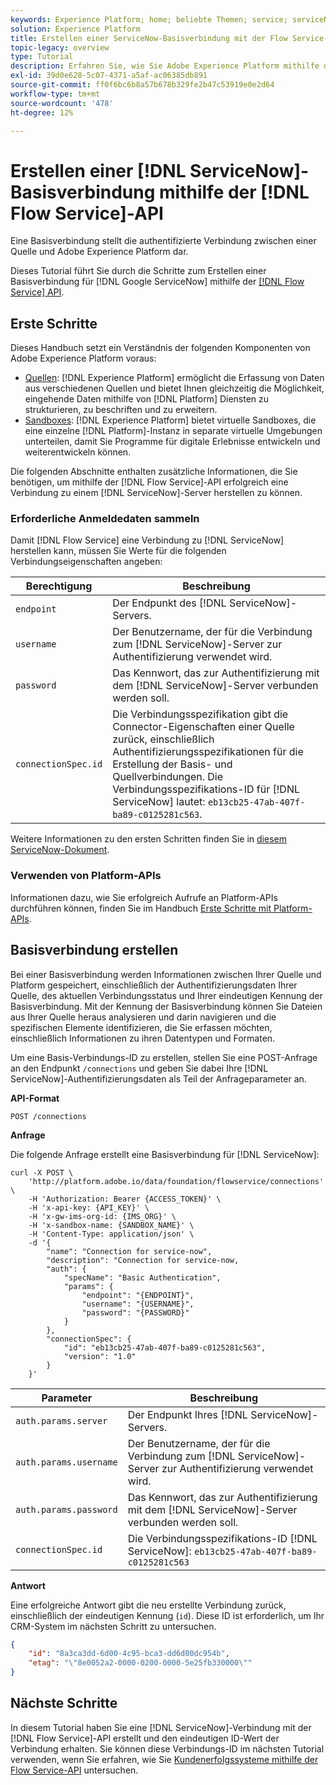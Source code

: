 ```yaml
---
keywords: Experience Platform; home; beliebte Themen; service; serviceNow
solution: Experience Platform
title: Erstellen einer ServiceNow-Basisverbindung mit der Flow Service-API
topic-legacy: overview
type: Tutorial
description: Erfahren Sie, wie Sie Adobe Experience Platform mithilfe der Flow Service-API mit einem ServiceNow-Server verbinden.
exl-id: 39d0e628-5c07-4371-a5af-ac06385db891
source-git-commit: ff0f6bc6b8a57b678b329fe2b47c53919e0e2d64
workflow-type: tm+mt
source-wordcount: '478'
ht-degree: 12%

---
```


# Erstellen einer [!DNL ServiceNow]-Basisverbindung mithilfe der [!DNL Flow Service]-API

Eine Basisverbindung stellt die authentifizierte Verbindung zwischen einer Quelle und Adobe Experience Platform dar.

Dieses Tutorial führt Sie durch die Schritte zum Erstellen einer Basisverbindung für [!DNL Google ServiceNow] mithilfe der [[!DNL Flow Service] API](https://www.adobe.io/apis/experienceplatform/home/api-reference.html#!acpdr/swagger-specs/flow-service.yaml).

## Erste Schritte

Dieses Handbuch setzt ein Verständnis der folgenden Komponenten von Adobe Experience Platform voraus:

* [Quellen](../../../../home.md):  [!DNL Experience Platform] ermöglicht die Erfassung von Daten aus verschiedenen Quellen und bietet Ihnen gleichzeitig die Möglichkeit, eingehende Daten mithilfe von  [!DNL Platform] Diensten zu strukturieren, zu beschriften und zu erweitern.
* [Sandboxes](../../../../../sandboxes/home.md): [!DNL Experience Platform] bietet virtuelle Sandboxes, die eine einzelne [!DNL Platform]-Instanz in separate virtuelle Umgebungen unterteilen, damit Sie Programme für digitale Erlebnisse entwickeln und weiterentwickeln können.

Die folgenden Abschnitte enthalten zusätzliche Informationen, die Sie benötigen, um mithilfe der [!DNL Flow Service]-API erfolgreich eine Verbindung zu einem [!DNL ServiceNow]-Server herstellen zu können.

### Erforderliche Anmeldedaten sammeln

Damit [!DNL Flow Service] eine Verbindung zu [!DNL ServiceNow] herstellen kann, müssen Sie Werte für die folgenden Verbindungseigenschaften angeben:

| Berechtigung | Beschreibung |
| ---------- | ----------- |
| `endpoint` | Der Endpunkt des [!DNL ServiceNow]-Servers. |
| `username` | Der Benutzername, der für die Verbindung zum [!DNL ServiceNow]-Server zur Authentifizierung verwendet wird. |
| `password` | Das Kennwort, das zur Authentifizierung mit dem [!DNL ServiceNow]-Server verbunden werden soll. |
| `connectionSpec.id` | Die Verbindungsspezifikation gibt die Connector-Eigenschaften einer Quelle zurück, einschließlich Authentifizierungsspezifikationen für die Erstellung der Basis- und Quellverbindungen. Die Verbindungsspezifikations-ID für [!DNL ServiceNow] lautet: `eb13cb25-47ab-407f-ba89-c0125281c563`. |

Weitere Informationen zu den ersten Schritten finden Sie in [diesem ServiceNow-Dokument](https://developer.servicenow.com/app.do#!/rest_api_doc?v=newyork&amp;id=r_TableAPI-GET).

### Verwenden von Platform-APIs

Informationen dazu, wie Sie erfolgreich Aufrufe an Platform-APIs durchführen können, finden Sie im Handbuch [Erste Schritte mit Platform-APIs](../../../../../landing/api-guide.md).

## Basisverbindung erstellen

Bei einer Basisverbindung werden Informationen zwischen Ihrer Quelle und Platform gespeichert, einschließlich der Authentifizierungsdaten Ihrer Quelle, des aktuellen Verbindungsstatus und Ihrer eindeutigen Kennung der Basisverbindung. Mit der Kennung der Basisverbindung können Sie Dateien aus Ihrer Quelle heraus analysieren und darin navigieren und die spezifischen Elemente identifizieren, die Sie erfassen möchten, einschließlich Informationen zu ihren Datentypen und Formaten.

Um eine Basis-Verbindungs-ID zu erstellen, stellen Sie eine POST-Anfrage an den Endpunkt `/connections` und geben Sie dabei Ihre [!DNL ServiceNow]-Authentifizierungsdaten als Teil der Anfrageparameter an.

**API-Format**

```http
POST /connections
```

**Anfrage**

Die folgende Anfrage erstellt eine Basisverbindung für [!DNL ServiceNow]:

```shell
curl -X POST \
    'http://platform.adobe.io/data/foundation/flowservice/connections' \
    -H 'Authorization: Bearer {ACCESS_TOKEN}' \
    -H 'x-api-key: {API_KEY}' \
    -H 'x-gw-ims-org-id: {IMS_ORG}' \
    -H 'x-sandbox-name: {SANDBOX_NAME}' \
    -H 'Content-Type: application/json' \
    -d '{
        "name": "Connection for service-now",
        "description": "Connection for service-now,
        "auth": {
            "specName": "Basic Authentication",
            "params": {
                "endpoint": "{ENDPOINT}",
                "username": "{USERNAME}",
                "password": "{PASSWORD}"
            }
        },
        "connectionSpec": {
            "id": "eb13cb25-47ab-407f-ba89-c0125281c563",
            "version": "1.0"
        }
    }'
```

| Parameter | Beschreibung |
| --------- | ----------- |
| `auth.params.server` | Der Endpunkt Ihres [!DNL ServiceNow]-Servers. |
| `auth.params.username` | Der Benutzername, der für die Verbindung zum [!DNL ServiceNow]-Server zur Authentifizierung verwendet wird. |
| `auth.params.password` | Das Kennwort, das zur Authentifizierung mit dem [!DNL ServiceNow]-Server verbunden werden soll. |
| `connectionSpec.id` | Die Verbindungsspezifikations-ID [!DNL ServiceNow]: `eb13cb25-47ab-407f-ba89-c0125281c563` |

**Antwort**

Eine erfolgreiche Antwort gibt die neu erstellte Verbindung zurück, einschließlich der eindeutigen Kennung (`id`). Diese ID ist erforderlich, um Ihr CRM-System im nächsten Schritt zu untersuchen.

```json
{
    "id": "8a3ca3dd-6d00-4c95-bca3-dd6d00dc954b",
    "etag": "\"8e0052a2-0000-0200-0000-5e25fb330000\""
}
```

## Nächste Schritte

In diesem Tutorial haben Sie eine [!DNL ServiceNow]-Verbindung mit der [!DNL Flow Service]-API erstellt und den eindeutigen ID-Wert der Verbindung erhalten. Sie können diese Verbindungs-ID im nächsten Tutorial verwenden, wenn Sie erfahren, wie Sie [Kundenerfolgssysteme mithilfe der Flow Service-API](../../explore/customer-success.md) untersuchen.
